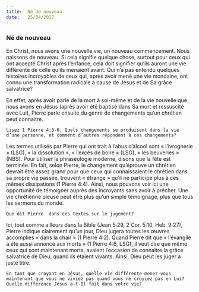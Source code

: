 ```yaml
---
title:  Né de nouveau
date:   25/04/2017
---
```


### Né de nouveau 

En Christ, nous avons une nouvelle vie, un nouveau commencement. Nous naissons de nouveau. Si cela signifie quelque chose, surtout pour ceux qui ont accepté Christ après l’enfance, cela doit signifier qu’ils auront une vie différente de celle qu’ils menaient avant. Qui n’a pas entendu quelques histoires incroyables de ceux qui, après avoir mené une vie mondaine, ont connu une transformation radicale à cause de Jésus et de Sa grâce salvatrice?  

En effet, après avoir parlé de la mort à soi-même et de la vie nouvelle que nous avons en Jésus (après avoir été baptisé dans Sa mort et ressuscité avec Lui), Pierre  parle ensuite du genre de changements qu’un chrétien peut connaitre. 

`Lisez 1 Pierre 4:3-6. Quels changements se produisent dans la vie d’une personne, et comment d’autres répondent à ces changements?` 

Les termes utilisés par Pierre  qui ont trait à l’abus d’alcool sont « l’ivrognerie » (LSG), « la dissolution », « l’excès de boire » (LSG), « les beuveries » (NBS). Pour utiliser la phraséologie moderne, disons que la fête est terminée. En fait, selon Pierre, le changement qu’éprouve un chrétien devrait être assez grand pour que ceux qui connaissaient le chrétien dans sa propre vie passée, trouvent « étrange » qu’il ne participe plus à ces mêmes dissipations (1 Pierre 4:4). Ainsi, nous pouvons voir ici une opportunité de témoigner auprès des incroyants sans avoir à prêcher. Une vie chrétienne pieuse peut être plus qu’un simple témoignage, plus que tous les sermons du monde. 

`Que dit Pierre  dans ces textes sur le jugement?` 

Ici, tout comme ailleurs dans la Bible (Jean 5:29, 2 Cor. 5:10, Heb. 9:27), Pierre  indique clairement qu’un jour, Dieu jugera toutes les œuvres accomplies « dans la chair » (1 Pierre 4:2). Quand Pierre  dit que « l’évangile a été aussi annoncé aux morts » (1 Pierre 4:6, LSG), il veut dire que même ceux qui sont maintenant morts, avaient l’occasion de connaitre la grâce salvatrice de Dieu, quand ils étaient vivants. Ainsi, Dieu peut les juger à juste titre. 

`En tant que croyant en Jésus, quelle vie différente menez-vous maintenant que vous ne viviez pas quand vous ne croyiez pas en Lui? Quelle différence Jésus a-t-Il fait dans votre vie?` 
